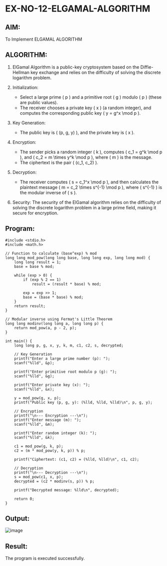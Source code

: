 # EX-NO-12-ELGAMAL-ALGORITHM

## AIM:
To Implement ELGAMAL ALGORITHM

## ALGORITHM:

1. ElGamal Algorithm is a public-key cryptosystem based on the Diffie-Hellman key exchange and relies on the difficulty of solving the discrete logarithm problem.

2. Initialization:
   - Select a large prime \( p \) and a primitive root \( g \) modulo \( p \) (these are public values).
   - The receiver chooses a private key \( x \) (a random integer), and computes the corresponding public key \( y = g^x \mod p \).

3. Key Generation:
   - The public key is \( (p, g, y) \), and the private key is \( x \).

4. Encryption:
   - The sender picks a random integer \( k \), computes \( c_1 = g^k \mod p \), and \( c_2 = m \times y^k \mod p \), where \( m \) is the message.
   - The ciphertext is the pair \( (c_1, c_2) \).

5. Decryption:
   - The receiver computes \( s = c_1^x \mod p \), and then calculates the plaintext message \( m = c_2 \times s^{-1} \mod p \), where \( s^{-1} \) is the modular inverse of \( s \).

6. Security: The security of the ElGamal algorithm relies on the difficulty of solving the discrete logarithm problem in a large prime field, making it secure for encryption.

## Program:
```
#include <stdio.h>
#include <math.h>

// Function to calculate (base^exp) % mod
long long mod_pow(long long base, long long exp, long long mod) {
    long long result = 1;
    base = base % mod;

    while (exp > 0) {
        if (exp % 2 == 1)
            result = (result * base) % mod;

        exp = exp >> 1;
        base = (base * base) % mod;
    }
    return result;
}

// Modular inverse using Fermat's Little Theorem
long long modinv(long long a, long long p) {
    return mod_pow(a, p - 2, p);
}

int main() {
    long long p, g, x, y, k, m, c1, c2, s, decrypted;

    // Key Generation
    printf("Enter a large prime number (p): ");
    scanf("%lld", &p);

    printf("Enter primitive root modulo p (g): ");
    scanf("%lld", &g);

    printf("Enter private key (x): ");
    scanf("%lld", &x);

    y = mod_pow(g, x, p);
    printf("Public key (p, g, y): (%lld, %lld, %lld)\n", p, g, y);

    // Encryption
    printf("\n--- Encryption ---\n");
    printf("Enter message (m): ");
    scanf("%lld", &m);

    printf("Enter random integer (k): ");
    scanf("%lld", &k);

    c1 = mod_pow(g, k, p);
    c2 = (m * mod_pow(y, k, p)) % p;

    printf("Ciphertext: (c1, c2) = (%lld, %lld)\n", c1, c2);

    // Decryption
    printf("\n--- Decryption ---\n");
    s = mod_pow(c1, x, p);
    decrypted = (c2 * modinv(s, p)) % p;

    printf("Decrypted message: %lld\n", decrypted);

    return 0;
}

```

## Output:

![image](https://github.com/user-attachments/assets/7822fc8a-a72a-47dd-9b1c-fd21aeb9a033)



## Result:
The program is executed successfully.
